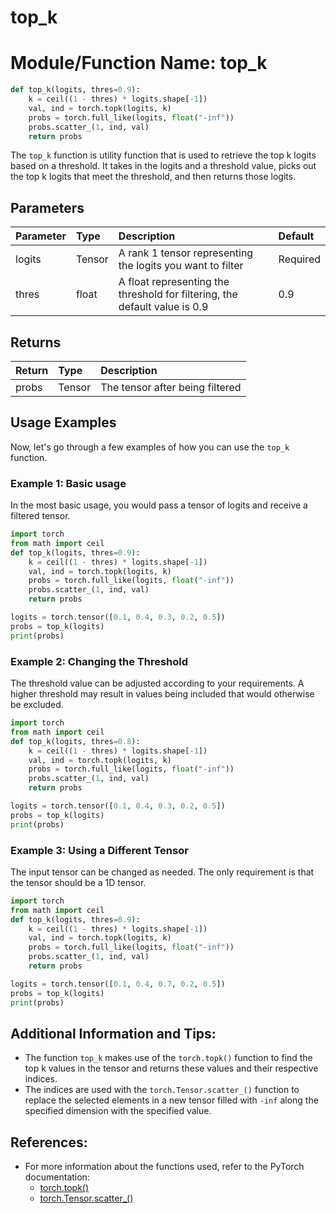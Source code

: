 # top_k

# Module/Function Name: top_k

```python
def top_k(logits, thres=0.9):
    k = ceil((1 - thres) * logits.shape[-1])
    val, ind = torch.topk(logits, k)
    probs = torch.full_like(logits, float("-inf"))
    probs.scatter_(1, ind, val)
    return probs
```

The `top_k` function is utility function that is used to retrieve the top k logits based on a threshold. It takes in the logits and a threshold value, picks out the top k logits that meet the threshold, and then returns those logits.

## Parameters
| Parameter | Type | Description | Default |
| :---      | :--- | :---        | :---    |
| logits   | Tensor | A rank 1 tensor representing the logits you want to filter | Required |
| thres | float | A float representing the threshold for filtering, the default value is 0.9 | 0.9 |

## Returns
| Return | Type | Description |
| :---   | :--- | :---    |
| probs | Tensor | The tensor after being filtered |

## Usage Examples

Now, let's go through a few examples of how you can use the `top_k` function.

### Example 1: Basic usage

In the most basic usage, you would pass a tensor of logits and receive a filtered tensor.

```python
import torch
from math import ceil
def top_k(logits, thres=0.9):
    k = ceil((1 - thres) * logits.shape[-1])
    val, ind = torch.topk(logits, k)
    probs = torch.full_like(logits, float("-inf"))
    probs.scatter_(1, ind, val)
    return probs

logits = torch.tensor([0.1, 0.4, 0.3, 0.2, 0.5])
probs = top_k(logits)
print(probs) 
```

### Example 2: Changing the Threshold

The threshold value can be adjusted according to your requirements. A higher threshold may result in values being included that would otherwise be excluded.

```python
import torch
from math import ceil
def top_k(logits, thres=0.8):
    k = ceil((1 - thres) * logits.shape[-1])
    val, ind = torch.topk(logits, k)
    probs = torch.full_like(logits, float("-inf"))
    probs.scatter_(1, ind, val)
    return probs

logits = torch.tensor([0.1, 0.4, 0.3, 0.2, 0.5])
probs = top_k(logits)
print(probs) 
```

### Example 3: Using a Different Tensor

The input tensor can be changed as needed. The only requirement is that the tensor should be a 1D tensor.

```python
import torch
from math import ceil
def top_k(logits, thres=0.9):
    k = ceil((1 - thres) * logits.shape[-1])
    val, ind = torch.topk(logits, k)
    probs = torch.full_like(logits, float("-inf"))
    probs.scatter_(1, ind, val)
    return probs

logits = torch.tensor([0.1, 0.4, 0.7, 0.2, 0.5])
probs = top_k(logits)
print(probs) 
```

## Additional Information and Tips:

- The function `top_k` makes use of the `torch.topk()` function to find the top k values in the tensor and returns these values and their respective indices.
- The indices are used with the `torch.Tensor.scatter_()` function to replace the selected elements in a new tensor filled with `-inf` along the specified dimension with the specified value.
  
## References:

- For more information about the functions used, refer to the PyTorch documentation:
  - [torch.topk()](https://pytorch.org/docs/stable/generated/torch.topk.html)
  - [torch.Tensor.scatter_()](https://pytorch.org/docs/stable/generated/torch.Tensor.scatter_.html)
